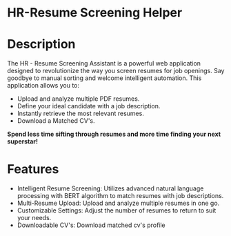 # HR-Resume Screening Helper

# Description

The HR - Resume Screening Assistant is a powerful web application designed to revolutionize the way you screen resumes for job openings. Say goodbye to manual sorting and welcome intelligent automation. This application allows you to:

- Upload and analyze multiple PDF resumes.
- Define your ideal candidate with a job description.
- Instantly retrieve the most relevant resumes.
- Download a Matched CV's.

**Spend less time sifting through resumes and more time finding your next superstar!**

# Features

- Intelligent Resume Screening: Utilizes advanced natural language processing with BERT algorithm to match resumes with job descriptions.
- Multi-Resume Upload: Upload and analyze multiple resumes in one go.
- Customizable Settings: Adjust the number of resumes to return to suit your needs.
- Downloadable CV's: Download matched cv's profile
